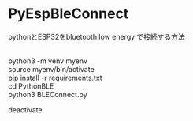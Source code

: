 # PyEspBleConnect
pythonとESP32をbluetooth low energy で接続する方法

<br>
python3 -m venv myenv
<br>
source myenv/bin/activate
<br>
pip install -r requirements.txt
<br>
cd PythonBLE 
<br>
python3 BLEConnect.py
<br> 


deactivate